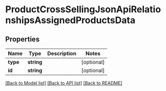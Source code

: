 # ProductCrossSellingJsonApiRelationshipsAssignedProductsData

## Properties
Name | Type | Description | Notes
------------ | ------------- | ------------- | -------------
**type** | **string** |  | [optional] 
**id** | **string** |  | [optional] 

[[Back to Model list]](../../README.md#documentation-for-models) [[Back to API list]](../../README.md#documentation-for-api-endpoints) [[Back to README]](../../README.md)

